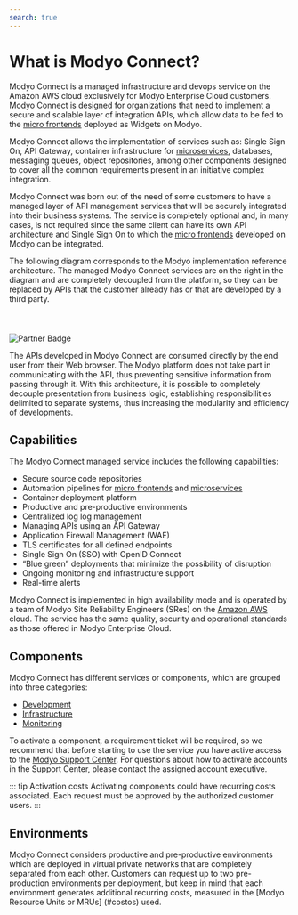 ```yaml
---
search: true
---
```

# What is Modyo Connect?
Modyo Connect is a managed infrastructure and devops service on the Amazon AWS cloud exclusively for Modyo Enterprise Cloud customers. Modyo Connect is designed for organizations that need to implement a secure and scalable layer of integration APIs, which allow data to be fed to the [micro frontends](resources/microfrontends.md) deployed as Widgets on Modyo.

Modyo Connect allows the implementation of services such as: Single Sign On, API Gateway, container infrastructure for [microservices](resources/microservices.md), databases, messaging queues, object repositories, among other components designed to cover all the common requirements present in an initiative complex integration.

Modyo Connect was born out of the need of some customers to have a managed layer of API management services that will be securely integrated into their business systems. The service is completely optional and, in many cases, is not required since the same client can have its own API architecture and Single Sign On to which the [micro frontends](resources/microfrontends.md) developed on Modyo can be integrated.

The following diagram corresponds to the Modyo implementation reference architecture. The managed Modyo Connect services are on the right in the diagram and are completely decoupled from the platform, so they can be replaced by APIs that the customer already has or that are developed by a third party.

<img src="/assets/img/infrastructure/reference_architecture.png" alt="Partner Badge" style="margin-top: 40px;" />

The APIs developed in Modyo Connect are consumed directly by the end user from their Web browser. The Modyo platform does not take part in communicating with the API, thus preventing sensitive information from passing through it. With this architecture, it is possible to completely decouple presentation from business logic, establishing responsibilities delimited to separate systems, thus increasing the modularity and efficiency of developments.


## Capabilities
The Modyo Connect managed service includes the following capabilities:
- Secure source code repositories
- Automation pipelines for [micro frontends](resources/microfrontends.md) and [microservices](resources/microservices.md)
- Container deployment platform
- Productive and pre-productive environments
- Centralized log log management
- Managing APIs using an API Gateway
- Application Firewall Management (WAF)
- TLS certificates for all defined endpoints
- Single Sign On (SSO) with OpenID Connect
- “Blue green” deployments that minimize the possibility of disruption
- Ongoing monitoring and infrastructure support
- Real-time alerts

Modyo Connect is implemented in high availability mode and is operated by a team of Modyo Site Reliability Engineers (SRes) on the [Amazon AWS](#architecture) cloud. The service has the same quality, security and operational standards as those offered in Modyo Enterprise Cloud.

## Components
Modyo Connect has different services or components, which are grouped into three categories: 
- [Development](components/development.md)
- [Infrastructure](components/infra-structure.md)
- [Monitoring](components/monitoring.md)

To activate a component, a requirement ticket will be required, so we recommend that before starting to use the service you have active access to the [Modyo Support Center](https://support.modyo.com). For questions about how to activate accounts in the Support Center, please contact the assigned account executive.

::: tip Activation costs
Activating components could have recurring costs associated. Each request must be approved by the authorized customer users.
:::

## Environments
Modyo Connect considers productive and pre-productive environments which are deployed in virtual private networks that are completely separated from each other. Customers can request up to two pre-production environments per deployment, but keep in mind that each environment generates additional recurring costs, measured in the [Modyo Resource Units or MRUs] (#costos) used.

